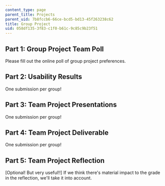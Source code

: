 ```yaml
---
content_type: page
parent_title: Projects
parent_uid: 7b8fccb6-66ce-bcd5-bd13-45f263238c62
title: Group Project
uid: 058df135-3f83-c1f0-b61c-9c85c9b23f51
---
```


Part 1: Group Project Team Poll
-------------------------------

Please fill out the online poll of group project preferences.

Part 2: Usability Results
-------------------------

One submission per group!

Part 3: Team Project Presentations
----------------------------------

One submission per group!

Part 4: Team Project Deliverable
--------------------------------

One submission per group!

Part 5: Team Project Reflection
-------------------------------

\[Optional! But very useful!!\] If we think there's material impact to the grade in the reflection, we'll take it into account.